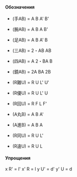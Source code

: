 #### Обозначения

- (手AB) = A B A' B'
- (腕AB) = A B A B'
- (足AB) = A B A' B
- (三AB) = 2・AB AB
- (四AB) = A 2・BA B
- (鏡AB) = 2A BA 2B

- (R難U) = R U L' U'
- (R優U) = R U L' U
- (R回U) = R F L F'
- (A丸B) = A B A' 
- (A進B) = A B A
- (R同U) = R U L' 
- (R違U) = R U L 

#### Упрощения

x R' = l'
x' R = l
y U' = d'
y' U = d
